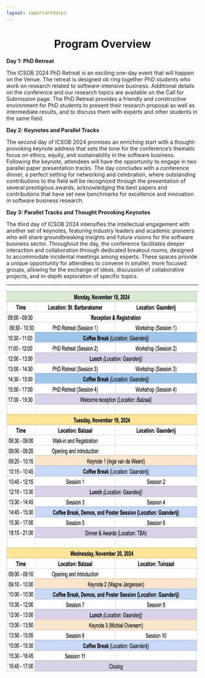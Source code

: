 ```yaml
---
layout: importantdates
---
```


<h1 class="display-4" style="text-align: center;">
	Program Overview
</h1>
<b> Day 1: PhD Retreat </b>

The ICSOB 2024 PhD Retreat is an exciting one-day event that will happen on the Venue. The retreat is designed ob ring together PhD students who work on research related to software-intensive business. Additional details on the conference and our research topics are available on the Call for Submission page. The PhD Retreat provides a friendly and constructive environment for PhD students to present their research proposal as well as intermediate results, and to discuss them with experts and other students in the same field.

<b> Day 2: Keynotes and Parallel Tracks </b>

The second day of ICSOB 2024 promises an enriching start with a thought-provoking keynote address that sets the tone for the conference’s thematic focus on ethics, equity, and sustainability in the software business. Following the keynote, attendees will have the opportunity to engage in two parallel paper presentation tracks. The day concludes with a conference dinner, a perfect setting for networking and celebration, where outstanding contributions to the field will be recognized through the presentation of several prestigious awards, acknowledging the best papers and contributions that have set new benchmarks for excellence and innovation in software business research.

<b> Day 3: Parallel Tracks and Thought Provoking Keynotes </b>

The third day of ICSOB 2024 intensifies the intellectual engagement with another set of keynotes, featuring industry leaders and academic pioneers who will share groundbreaking insights and future visions for the software business sector. Throughout the day, the conference facilitates deeper interaction and collaboration through dedicated breakout rooms, designed to accommodate incidental meetings among experts. These spaces provide a unique opportunity for attendees to convene in smaller, more focused groups, allowing for the exchange of ideas, discussion of collaborative projects, and in-depth exploration of specific topics. 
<hr/>

<div style="display: flex; align-items: center;">
     <img src="/assets/images/schedule.jpeg" alt="" width="700" height="1000" style="margin-right: 100px;">   
</div>

